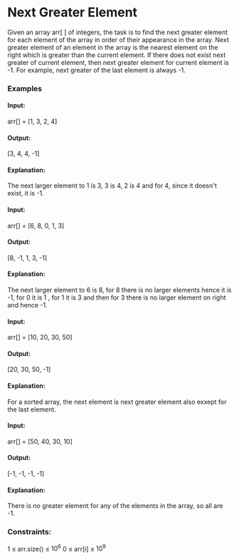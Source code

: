 # Next Greater Element
Given an array arr[ ] of integers, the task is to find the next greater element for each element of the array in order of their appearance in the array. Next greater element of an element in the array is the nearest element on the right which is greater than the current element.
If there does not exist next greater of current element, then next greater element for current element is -1. For example, next greater of the last element is always -1.

### Examples
#### Input: 
arr[] = [1, 3, 2, 4]
#### Output:
[3, 4, 4, -1]
#### Explanation:
The next larger element to 1 is 3, 3 is 4, 2 is 4 and for 4, since it doesn't exist, it is -1.

#### Input:
arr[] = [6, 8, 0, 1, 3]
#### Output:
[8, -1, 1, 3, -1]
#### Explanation:
The next larger element to 6 is 8, for 8 there is no larger elements hence it is -1, for 0 it is 1 , for 1 it is 3 and then for 3 there is no larger element on right and hence -1.

#### Input: 
arr[] = [10, 20, 30, 50]
#### Output:
[20, 30, 50, -1]
#### Explanation:
For a sorted array, the next element is next greater element also exxept for the last element.

#### Input:
arr[] = [50, 40, 30, 10]
#### Output: 
[-1, -1, -1, -1]
#### Explanation:
There is no greater element for any of the elements in the array, so all are -1.

### Constraints:
1 ≤ arr.size() ≤ $`10^6`$
0 ≤ arr[i] ≤ $`10^9`$

